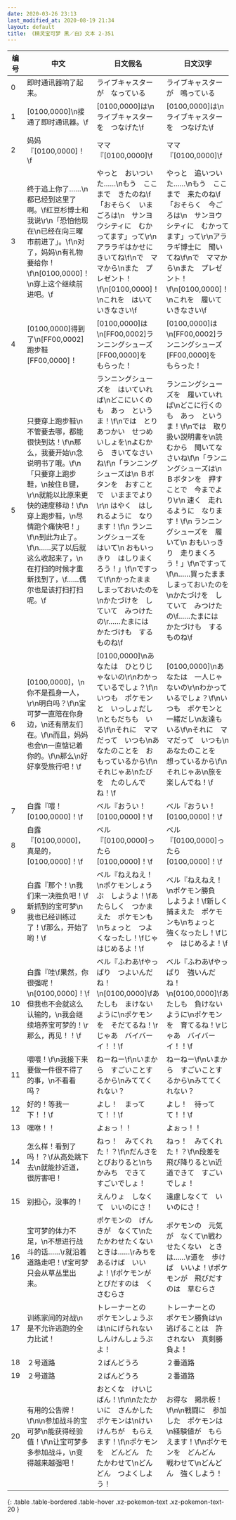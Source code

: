 ```yaml
---
date: 2020-03-26 23:13
last_modified_at: 2020-08-19 21:34
layout: default
title: 《精灵宝可梦 黑／白》文本 2-351
---
```

| 编号 | 中文 | 日文假名 | 日文汉字 |
| ---- | ---- | ---- | --- |
| 0 | 即时通讯器响了起来。 | ライブキャスターが　なっている | ライブキャスターが　鳴っている |
| 1 | [0100,0000]\n接通了即时通讯器。\f | [0100,0000]は\nライブキャスターを　つなげた\f | [0100,0000]は\nライブキャスターを　つなげた\f |
| 2 | 妈妈『[0100,0000]！\f | ママ『[0100,0000]\f | ママ『[0100,0000]\f |
| 3 | 终于追上你了……\n都已经到这里了啊。\f红豆杉博士和我说\r\n「恐怕他现在\n已经在向三曜市前进了」。\f\n对了，妈妈\n有礼物要给你！\f\n[0100,0000]！\n穿上这个继续前进吧。\f | やっと　おいついた……\nもう　ここまで　きたのね\f「おそらく　いまごろは\n　サンヨウシティに　むかってます」って\r\nアララギはかせに　きいてね\f\nで　ママから\nまた　プレゼント！\f\n[0100,0000]！\nこれを　はいて　いきなさい\f | やっと　追いついた……\nもう　ここまで　来たのね\f「おそらく　今ごろは\n　サンヨウシティに　むかってます」って\r\nアララギ博士に　聞いてね\f\nで　ママから\nまた　プレゼント！\f\n[0100,0000]！\nこれを　履いて　いきなさい\f |
| 4 | [0100,0000]得到了\n[FF00,0002]跑步鞋[FF00,0000]！ | [0100,0000]は\n[FF00,0002]ランニングシューズ[FF00,0000]を　もらった！ | [0100,0000]は\n[FF00,0002]ランニングシューズ[FF00,0000]を　もらった！ |
| 5 | 只要穿上跑步鞋\n不管要去哪，都能很快到达！\f\n那么，我要开始\n念说明书了哦。\f\n「只要穿上跑步鞋，\n按住Ｂ键，\r\n就能以比原来更快的速度移动！\f\n 穿上跑步鞋，\n尽情跑个痛快吧！」\f\n到此为止了。\f\n……买了以后就这么收起来了，\n在打扫的时候才重新找到了，\f……偶尔也是该打扫打扫呢。\f | ランニングシューズを　はいていれば\nどこにいくのも　あっ　というま！\f\nでは　とりあつかい　せつめいしょを\nよむから　きいてなさいね\f\n「ランニングシューズは\n Ｂボタンを　おすことで　いままでより\r\n はやく　はしれるように　なります！\f\n ランニングシューズを　はいて\n おもいっきり　はしりまくろう！」\f\nですって\f\nかったまま　しまっておいたのを\nかたづけを　していて　みつけたの\r……たまには　かたづけも　するものね\f | ランニングシューズを　履いていれば\nどこに行くのも　あっ　というま！\f\nでは　取り扱い説明書を\n読むから　聞いてなさいね\f\n「ランニングシューズは\n Ｂボタンを　押すことで　今までより\r\n 速く　走れるように　なります！\f\n ランニングシューズを　履いて\n おもいっきり　走りまくろう！」\f\nですって\f\n……買ったまま　しまっておいたのを\nかたづけを　していて　みつけたの\f……たまには　かたづけも　するものね\f |
| 6 | [0100,0000]，\n你不是孤身一人，\r\n明白吗？\f\n宝可梦一直陪在你身边，\n还有朋友们在。\f\n而且，妈妈也会\n一直惦记着你的。\f\n那么\n好好享受旅行吧！\f | [0100,0000]\nあなたは　ひとりじゃないの\r\nわかっているでしょ？\f\nいつも　ポケモンと　いっしょだし\nともだちも　いる\f\nそれに　ママだって　いつも\nあなたのことを　おもっているから\f\nそれじゃあ\nたびを　たのしんでね！\f | [0100,0000]\nあなたは　一人じゃないの\r\nわかっているでしょ？\f\nいつも　ポケモンと　一緒だし\n友達も　いる\f\nそれに　ママだって　いつも\nあなたのことを　想っているから\f\nそれじゃあ\n旅を　楽しんでね！\f |
| 7 | 白露『喂！[0100,0000]！\f | ベル『おうい！　[0100,0000]！\f | ベル『おうい！　[0100,0000]！\f |
| 8 | 白露『[0100,0000]，真是的，[0100,0000]！\f | ベル『[0100,0000]ったら　[0100,0000]！\f | ベル『[0100,0000]ったら　[0100,0000]！\f |
| 9 | 白露『那个！\n我们来一决胜负吧！\f新抓到的宝可梦\n我也已经训练过了！\f那么，开始了哟！\f | ベル『ねえねえ！\nポケモンしょうぶ　しようよ！\fあたらしく　つかまえた　ポケモンも\nちょっと　つよくなったし！\fじゃ　はじめるよ！\f | ベル『ねえねえ！\nポケモン勝負　しようよ！\f新しく　捕まえた　ポケモンも\nちょっと　強くなったし！\fじゃ　はじめるよ！\f |
| 10 | 白露『哇\f果然，你很强呢！\n[0100,0000]！\f但我也不会就这么认输的，\n我会继续培养宝可梦的！\r那么，再见！！\f | ベル『ふわあ\fやっぱり　つよいんだね！\n[0100,0000]\fあたしも　まけないように\nポケモンを　そだてるね！\rじゃあ　バイバーイ！！\f | ベル『ふわあ\fやっぱり　強いんだね！\n[0100,0000]\fあたしも　負けないように\nポケモンを　育てるね！\rじゃあ　バイバーイ！！\f |
| 11 | 喂喂！\f\n我接下来要做一件很不得了的事，\n不看看吗？ | ねーねー\f\nいまから　すごいことするから\nみててくれない？ | ねーねー\f\nいまから　すごいことするから\nみててくれない？ |
| 12 | 好的！等我一下！！\f | よし！　まってて！！\f | よし！　待ってて！！\f |
| 13 | 嘿咻！！ | よぉっ！！ | よぉっ！！ |
| 14 | 怎么样！看到了吗！？\f从高处跳下去\n就能抄近道，很厉害吧！ | ねっ！　みてくれた！？\f\nだんさを　とびおりると\nちかみち　できて　すごいでしょ！ | ねっ！　みてくれた！？\f\n段差を　飛び降りると\n近道できて　すごいでしょ！ |
| 15 | 别担心，没事的！ | えんりょ　しなくて　いいのにさ！ | 遠慮しなくて　いいのにさ！ |
| 16 | 宝可梦的体力不足，\n不想进行战斗的话……\r就沿着道路走吧！\f宝可梦只会从草丛里出来。 | ポケモンの　げんきが　なくて\nたたかわせたくない　ときは……\rみちを　あるけば　いいよ！\fポケモンが　とびだすのは　くさむらさ | ポケモンの　元気が　なくて\n戦わせたくない　ときは……\r道を　歩けば　いいよ！\fポケモンが　飛びだすのは　草むらさ |
| 17 | 训练家间的对战\n是不允许逃跑的全力比试！ | トレーナーとの　ポケモンしょうぶは\nにげられない　しんけんしょうぶ　よ！ | トレーナーとの　ポケモン勝負は\n逃げることは　許されない　真剣勝負よ！ |
| 18 | ２号道路 | ２ばんどうろ | ２番道路 |
| 19 | ２号道路 | ２ばんどうろ | ２番道路 |
| 20 | 有用的公告牌！\f\n\n参加战斗的宝可梦\n能获得经验值！\f\n让宝可梦多多参加战斗，\n变得越来越强吧！ | おとくな　けいじばん！\f\n\nたたかいに　さんかした　ポケモンは\nけいけんちが　もらえます！\f\nポケモンを　どんどん　たたかわせて\nどんどん　つよくしよう！ | お得な　掲示板！\f\n\n戦闘に　参加した　ポケモンは\n経験値が　もらえます！\f\nポケモンを　どんどん　戦わせて\nどんどん　強くしよう！ |
{: .table .table-bordered .table-hover .xz-pokemon-text .xz-pokemon-text-20 }